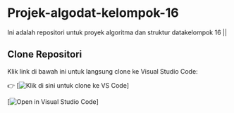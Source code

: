 # Projek-algodat-kelompok-16

Ini adalah repositori untuk proyek algoritma dan struktur datakelompok 16 || 

## Clone Repositori

Klik link di bawah ini untuk langsung clone ke Visual Studio Code:

👉 [![Klik di sini untuk clone ke VS Code](vscode://vscode.git/clone?url=https://github.com/Rakasyaa/Projek-algodat-kelompok-16.git)]

[![Open in Visual Studio Code](https://github.com/Rakasyaa/Projek-algodat-kelompok-16.git)]

